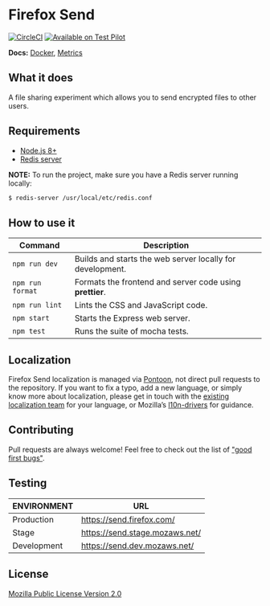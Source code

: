 # Firefox Send

[![CircleCI](https://img.shields.io/circleci/project/github/mozilla/send.svg)](https://circleci.com/gh/mozilla/send)
[![Available on Test Pilot](https://img.shields.io/badge/available_on-Test_Pilot-0996F8.svg)](https://testpilot.firefox.com/experiments/send)

**Docs:** [Docker](docs/docker.md), [Metrics](docs/metrics.md)

## What it does

A file sharing experiment which allows you to send encrypted files to other users.

## Requirements

- [Node.js 8+](https://nodejs.org/)
- [Redis server](https://redis.io/)

**NOTE:** To run the project, make sure you have a Redis server running locally:

```sh
$ redis-server /usr/local/etc/redis.conf
```

## How to use it

| Command          | Description |
|------------------|-------------|
| `npm run dev`    | Builds and starts the web server locally for development.
| `npm run format` | Formats the frontend and server code using **prettier**.
| `npm run lint`   | Lints the CSS and JavaScript code.
| `npm start`      | Starts the Express web server.
| `npm test`       | Runs the suite of mocha tests.

## Localization

Firefox Send localization is managed via [Pontoon](https://pontoon.mozilla.org/projects/test-pilot-firefox-send/), not direct pull requests to the repository. If you want to fix a typo, add a new language, or simply know more about localization, please get in touch with the [existing localization team](https://pontoon.mozilla.org/teams/) for your language, or Mozilla’s [l10n-drivers](https://wiki.mozilla.org/L10n:Mozilla_Team#Mozilla_Corporation) for guidance.

## Contributing

Pull requests are always welcome! Feel free to check out the list of ["good first bugs"](https://github.com/mozilla/send/issues?q=is%3Aopen+is%3Aissue+label%3A%22good+first+bug%22).

## Testing

| ENVIRONMENT | URL
|-------------|-----
| Production  | <https://send.firefox.com/>
| Stage       | <https://send.stage.mozaws.net/>
| Development | <https://send.dev.mozaws.net/>

## License

[Mozilla Public License Version 2.0](LICENSE)
